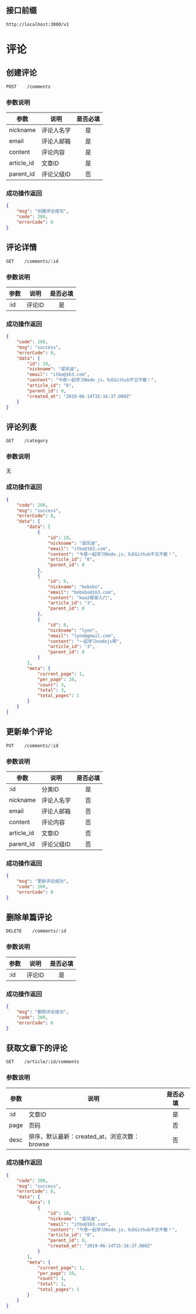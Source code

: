 ## 接口前缀
```shell
http://localhost:3000/v1
```

# 评论

## 创建评论
```
POST    /comments
```

### 参数说明
参数 | 说明 | 是否必填
---|---|:---:
nickname | 评论人名字 | 是
email    | 评论人邮箱 | 是
content | 评论内容 | 是
article_id | 文章ID | 是
parent_id | 评论父级ID | 否

### 成功操作返回
```json
{
    "msg": "创建评论成功",
    "code": 200,
    "errorCode": 0
}
```

## 评论详情
```
GET    /comments/:id
```

### 参数说明
参数 | 说明 | 是否必填
---|---|:---:
:id | 评论ID | 是


### 成功操作返回
```json
{
    "code": 200,
    "msg": "success",
    "errorCode": 0,
    "data": {
        "id": 10,
        "nickname": "梁凤波",
        "email": "itbo@163.com",
        "content": "今夜一起学习Node.js，9点Github不见不散！",
        "article_id": "6",
        "parent_id": 0,
        "created_at": "2019-06-14T15:16:37.000Z"
    }
}
```

## 评论列表
```
GET    /category
```

### 参数说明
无

### 成功操作返回
```json
{
    "code": 200,
    "msg": "success",
    "errorCode": 0,
    "data": {
        "data": [
            {
                "id": 10,
                "nickname": "梁凤波",
                "email": "itbo@163.com",
                "content": "今夜一起学习Node.js，9点Github不见不散！",
                "article_id": "6",
                "parent_id": 0
            },
            {
                "id": 9,
                "nickname": "bobobo",
                "email": "bobobo@163.com",
                "content": "koa2框架入门",
                "article_id": "3",
                "parent_id": 0
            },
            {
                "id": 8,
                "nickname": "lynn",
                "email": "lynn@gmail.com",
                "content": "一起学习nodejs啊",
                "article_id": "3",
                "parent_id": 0
            }
        ],
        "meta": {
            "current_page": 1,
            "per_page": 10,
            "count": 3,
            "total": 3,
            "total_pages": 1
        }
    }
}
```

## 更新单个评论
```
PUT    /comments/:id
```

### 参数说明
参数 | 说明 | 是否必填
---|---|:---:
:id | 分类ID | 是
nickname | 评论人名字 | 否
email    | 评论人邮箱 | 否
content | 评论内容 | 否
article_id | 文章ID | 否
parent_id | 评论父级ID | 否

### 成功操作返回

```json
{
    "msg": "更新评论成功",
    "code": 200,
    "errorCode": 0
}
```

## 删除单篇评论
```
DELETE    /comments/:id
```

### 参数说明
参数 | 说明 | 是否必填
---|---|:---:
:id | 评论ID | 是

### 成功操作返回

```json
{
    "msg": "删除评论成功",
    "code": 200,
    "errorCode": 0
}
```

## 获取文章下的评论
```
GET    /article/:id/comments
```

### 参数说明
参数 | 说明 | 是否必填
---|---|:---:
:id | 文章ID | 是
page | 页码 | 否
desc | 排序，默认最新：created_at，浏览次数：browse | 否

### 成功操作返回
```json
{
    "code": 200,
    "msg": "success",
    "errorCode": 0,
    "data": {
        "data": [
            {
                "id": 10,
                "nickname": "梁凤波",
                "email": "itbo@163.com",
                "content": "今夜一起学习Node.js，9点Github不见不散！",
                "article_id": "6",
                "parent_id": 0,
                "created_at": "2019-06-14T15:16:37.000Z"
            }
        ],
        "meta": {
            "current_page": 1,
            "per_page": 10,
            "count": 1,
            "total": 1,
            "total_pages": 1
        }
    }
}
```
